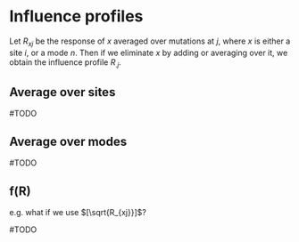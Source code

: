 # Influence profiles

Let $R_{xj}$ be the response of $x$ averaged over  mutations at $j$, where $x$ is either a site $i$, or a mode $n$. Then if we eliminate $x$ by adding or averaging over it, we obtain the influence profile $R_{.j}$.



## Average over sites

#TODO 

## Average over modes

#TODO

## f(R)

e.g. what if we use $[\sqrt{R_{xj}}]$?

#TODO
